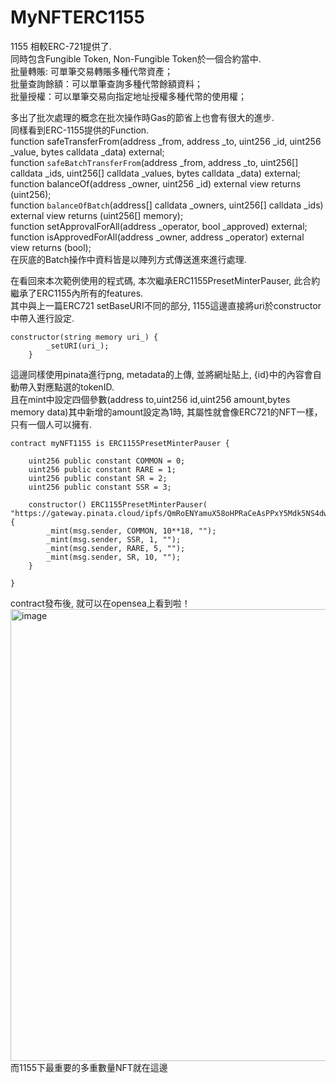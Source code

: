 # MyNFTERC1155
1155 相較ERC-721提供了.  
同時包含Fungible Token, Non-Fungible Token於一個合約當中.  
批量轉賬: 可單筆交易轉賬多種代幣資產；   
批量查詢餘額：可以單筆查詢多種代幣餘額資料；   
批量授權：可以單筆交易向指定地址授權多種代幣的使用權；   

多出了批次處理的概念在批次操作時Gas的節省上也會有很大的進步.  
同樣看到ERC-1155提供的Function.  
function safeTransferFrom(address _from, address _to, uint256 _id, uint256 _value, bytes calldata _data) external;   
function `safeBatchTransferFrom`(address _from, address _to, uint256[] calldata _ids, uint256[] calldata _values, bytes calldata _data) external;  
function balanceOf(address _owner, uint256 _id) external view returns (uint256);  
function `balanceOfBatch`(address[] calldata _owners, uint256[] calldata _ids) external view returns (uint256[] memory);  
function setApprovalForAll(address _operator, bool _approved) external;  
function isApprovedForAll(address _owner, address _operator) external view returns (bool);  
在灰底的Batch操作中資料皆是以陣列方式傳送進來進行處理.  

在看回來本次範例使用的程式碼, 本次繼承ERC1155PresetMinterPauser, 此合約繼承了ERC1155內所有的features.  
其中與上一篇ERC721 setBaseURI不同的部分, 1155這邊直接將uri於constructor中帶入進行設定.  
```Solidity
constructor(string memory uri_) {
        _setURI(uri_);
    }
```
這邊同樣使用pinata進行png, metadata的上傳, 並將網址貼上, {id}中的內容會自動帶入對應點選的tokenID.  
且在mint中設定四個參數(address to,uint256 id,uint256 amount,bytes memory data)其中新增的amount設定為1時, 其屬性就會像ERC721的NFT一樣，只有一個人可以擁有.  
```Solidity
contract myNFT1155 is ERC1155PresetMinterPauser {
    
    uint256 public constant COMMON = 0;
    uint256 public constant RARE = 1;
    uint256 public constant SR = 2;
    uint256 public constant SSR = 3;
    
    constructor() ERC1155PresetMinterPauser( "https://gateway.pinata.cloud/ipfs/QmRoENYamuX58oHPRaCeAsPPxY5Mdk5NS4dwEkTbJoo8Hj/{id}") {
        _mint(msg.sender, COMMON, 10**18, "");
        _mint(msg.sender, SSR, 1, "");
        _mint(msg.sender, RARE, 5, "");
        _mint(msg.sender, SR, 10, "");
    }
    
}
```
contract發布後, 就可以在opensea上看到啦！   
<img width="723" alt="image" src="https://user-images.githubusercontent.com/24216536/196880374-c62f725e-a144-4888-842f-912ec0db4708.png">  
而1155下最重要的多重數量NFT就在這邊














